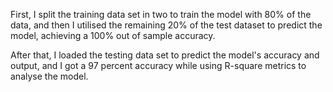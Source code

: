 First, I split the training data set in two to train the model with 80% of the data, and then I utilised the remaining 20% of the test dataset to predict the model, 
achieving a 100% out of sample accuracy.

After that, I loaded the testing data set to predict the model's accuracy and output, and I got a 97 percent accuracy while using R-square metrics to analyse the model.

